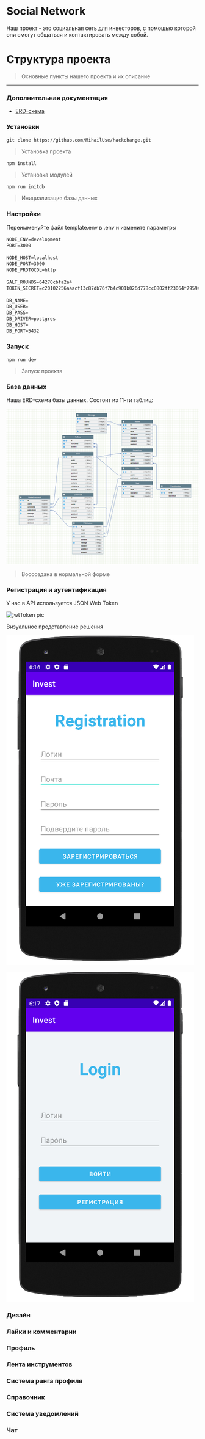 # Social Network

Наш проект - это социальная сеть для инвесторов, с помощью которой они смогут общаться и 
контактировать между собой.

# Структура проекта

> Основные пункты нашего проекта и их описание

---

### Дополнительная документация

- [ERD-схема](./API/docs/database.png)

### Установки

```
git clone https://github.com/MihailUse/hackchange.git
```
>Установка проекта

```
npm install
```
>Установка модулей

```
npm run initdb
```
>Инициализация базы данных

### Настройки

Переимменуйте файл template.env в .env и измените параметры
```
NODE_ENV=development
PORT=3000

NODE_HOST=localhost
NODE_PORT=3000
NODE_PROTOCOL=http

SALT_ROUNDS=64270cbfa2a4
TOKEN_SECRET=c20102256aaacf13c87db76f7b4c901b026d778cc0802ff23064f7959a603c8b

DB_NAME=
DB_USER=
DB_PASS=
DB_DRIVER=postgres
DB_HOST=
DB_PORT=5432
```

### Запуск

```
npm run dev
```
>Запуск проекта

### База данных

Наша ERD-схема базы данных. Состоит из 11-ти таблиц:

![dataBase pic](./API/docs/database.png)
>Воссоздана в нормальной форме

### Регистрация и аутентификация

У нас в API используется JSON Web Token

![jwtToken pic](https://miro.medium.com/max/2000/1*u3a-5xZDeudKrFGcxHzLew.png)

Визуальное представление решения

![regPic](./API/docs/registr.png)

![logPic](./API/docs/login.png)

### Дизайн

### Лайки и комментарии

### Профиль

### Лента инструментов

### Система ранга профиля

### Справочник

### Система уведомлений

### Чат
